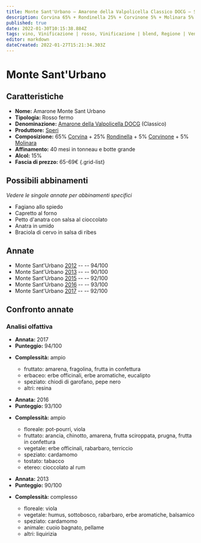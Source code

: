 ```yaml
---
title: Monte Sant'Urbano – Amarone della Valpolicella Classico DOCG – Speri – Veneto (IT) – 65-69€ – 4★-5★
description: Corvina 65% + Rondinella 25% + Corvinone 5% + Molinara 5% | Fagiano allo spiedo – Capretto al forno – Petto d'anatra con salsa al cioccolato – Anatra in umido – Braciola di cervo in salsa di ribes
published: true
date: 2022-01-30T10:15:38.884Z
tags: vino, Vinificazione | rosso, Vinificazione | blend, Regione | Veneto (IT), Vinificazione | fermo, Prezzi | 65-69€, corvina, rondinella, capretto al forno, corvinone, molinara, fagiano allo spiedo, Alimento | anatra, Alimento-dettagli | petto, Aromatizzazione | con salsa al cioccolato, Cottura | in umido, Braciola di cervo in salsa di ribes
editor: markdown
dateCreated: 2022-01-27T15:21:34.303Z
---
```


# Monte Sant'Urbano

## Caratteristiche
- **Nome:** <span class="nome">Amarone Monte Sant Urbano</span>
- **Tipologia:** Rosso fermo
- **Denominazione:** <span class="denominazione">[Amarone della Valpolicella DOCG](/denominazioni/Italia/Veneto/DOCG/Amarone-della-Valpolicella) (Classico)</span>
- **Produttore:** <span class="cantina">[Speri](/produttori/Italia/Veneto/Speri)</span> 
- **Composizione:** 65% [Corvina](/vitigni/Italia/bacca-nera/corvina) + 25% [Rondinella](/vitigni/Italia/bacca-nera/rondinella) + 5% [Corvinone](/vitigni/Italia/bacca-nera/corvinone) + 5% [Molinara](/vitigni/Italia/bacca-nera/molinara)
- **Affinamento:** 40 mesi in tonneau e botte grande
- **Alcol:** 15%
- **Fascia di prezzo:** 65-69€
{.grid-list}




## Possibili abbinamenti
*Vedere le singole annate per abbinamenti specifici*

- Fagiano allo spiedo
- Capretto al forno
- Petto d'anatra con salsa al cioccolato
- Anatra in umido
- Braciola di cervo in salsa di ribes

## Annate
- Monte Sant'Urbano [2012](/vini/Italia/Veneto/Speri/Amarone-Monte-Sant-Urbano/2012) -- <span class="star-5"></span> -- 94/100
- Monte Sant'Urbano [2013](/vini/Italia/Veneto/Speri/Amarone-Monte-Sant-Urbano/2013) -- <span class="star-4"></span> -- 90/100
- Monte Sant'Urbano [2015](/vini/Italia/Veneto/Speri/Amarone-Monte-Sant-Urbano/2015) -- <span class="star-5"></span> -- 92/100
- Monte Sant'Urbano [2016](/vini/Italia/Veneto/Speri/Amarone-Monte-Sant-Urbano/2016) -- <span class="star-5"></span> -- 93/100
- Monte Sant'Urbano [2017](/vini/Italia/Veneto/Speri/Amarone-Monte-Sant-Urbano/2017) -- <span class="star-5"></span> -- 92/100


## Confronto annate

### Analisi olfattiva

<div class="confronto-grid">
  <div class="annata">
    <ul>
      <li><b>Annata:</b> <span class="annocorrente">2017</span></li>
      <li><b>Punteggio:</b> <span class="punteggio">94/100</span></li>
    </ul>
    <div class="vini vini-2017"></div>
    <ul>
      <li><b>Complessità:</b> <span class="complessitaVino">ampio</span></li>
      <ul>
        <li><span class="fruttatoInput">fruttato:</span> amarena, fragolina, frutta in confettura</li>
        <li><span class="vegetaleInput">erbaceo:</span> erbe officinali, erbe aromatiche, eucalipto</li>
        <li><span class="speziatoInput">speziato:</span> chiodi di garofano, pepe nero</li>
        <li><span class="altriInput">altri:</span> resina</li>
      </ul>
    </ul>
  </div>
  <div class="annata">
    <ul>
      <li><b>Annata:</b> <span class="annocorrente">2016</span></li>
      <li><b>Punteggio:</b> <span class="punteggio">93/100</span></li>
    </ul>
    <div class="vini vini-2016"></div>
    <ul>
      <li><b>Complessità:</b> <span class="complessitaVino">ampio</span></li>
      <ul>
      <li><span class="florealeInput">floreale</span>: pot-pourri, viola</li>
      <li><span class="fruttatoInput">fruttato</span>: arancia, chinotto, amarena, frutta sciroppata, prugna, frutta in confettura</li>
      <li><span class="vegetaleInput">vegetale</span>: erbe officinali, rabarbaro, terriccio</li>
      <li><span class="speziatoInput">speziato</span>: cardamomo</li>
      <li><span class="tostatoInput">tostato</span>: tabacco</li>
      <li><span class="etereoInput">etereo</span>: cioccolato al rum</li>
      </ul>
    </ul>
  </div>
  <div class="annata">
    <ul>
      <li><b>Annata:</b> <span class="annocorrente">2013</span></li>
      <li><b>Punteggio:</b> <span class="punteggio">90/100</span></li>
    </ul>
    <div class="vini vini-2013"></div>
    <ul>
      <li><b>Complessità:</b> <span class="complessitaVino">complesso</span></li>
      <ul>
      <li><span class="florealeInput">floreale</span>: viola</li>
      <li><span class="vegetaleInput">vegetale</span>: humus, sottobosco, rabarbaro, erbe aromatiche, balsamico</li>
      <li><span class="speziatoInput">speziato</span>: cardamomo</li>
      <li><span class="animaleInput">animale</span>: cuoio bagnato, pellame</li>
      <li><span class="altriInput">altri</span>: liquirizia</li>
      </ul>
    </ul>
  </div>
</div>
